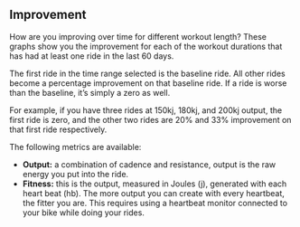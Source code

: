 ## Improvement

How are you improving over time for different workout length? These graphs show you the improvement for each of the workout durations that has had at least one ride in the last 60 days.

The first ride in the time range selected is the baseline ride. All other rides become a percentage improvement on that baseline ride. If a ride is worse than the baseline, it’s simply a zero as well.

For example, if you have three rides at 150kj, 180kj, and 200kj output, the first ride is zero, and the other two rides are 20% and 33% improvement on that first ride respectively.

The following metrics are available:

* **Output:** a combination of cadence and resistance, output is the raw energy you put into the ride.
* **Fitness:** this is the output, measured in Joules (j), generated with each heart beat (hb). The more output you can create with every heartbeat, the fitter you are. This requires using a heartbeat monitor connected to your bike while doing your rides.
